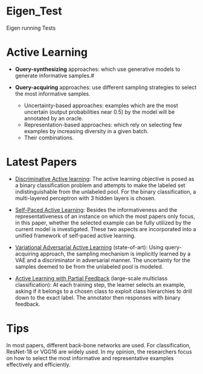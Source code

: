 # Eigen_Test
Eigen running Tests
# Active Learning
* **Query-synthesizing** approaches: which use generative models to generate informative samples.#

* **Query-acquiring** approaches: use different sampling strategies to select the most informative samples.

  - Uncertainty-based approaches: examples which are the most uncertain (output probabilities near 0.5) by the model will be annotated by an oracle.
  - Representation-based approaches: which rely on selecting few examples by increasing diversity in a given batch.
  - Their combinations.
# Latest Papers
* [Discriminative Active learning](https://arxiv.org/pdf/1907.06347v1.pdf):
  The active learning objective is posed as a binary classification problem and attempts to make the labeled set indistinguishable from the unlabeled pool. For the binary classification, a multi-layered perceptron with 3 hidden layers is chosen.

* [Self-Paced Active Learning](https://aaai.org/ojs/index.php/AAAI/article/view/4445): 
  Besides the informativeness and the representativeness of an instance on which the most papers only focus, in this paper, whether the selected example can be fully utilized by the current model is investigated. These two aspects are incorporated into a unified framework of self-paced active learning.
  
* [Variational Adversarial Active Learning](https://arxiv.org/pdf/1904.00370v2.pdf) (state-of-art):
  Using query-acquiring approach, the sampling mechanism is implicitly learned by a VAE and a discriminator in adversarial manner. The uncertainty for the samples deemed to be from the unlabeled pool is modeled.
  
* [Active Learning with Partial Feedback](https://arxiv.org/pdf/1802.07427v4.pdf) (large-scale multiclass classification):
  At each training step, the learner selects an example, asking if it belongs to a chosen class to exploit class hierarchies to drill down to the exact label. The annotator then responses with binary feedback.
  
# Tips
  In most papers, different back-bone networks are used. For classification, ResNet-18 or VGG16 are widely used. In my opinion, the researchers focus on how to select the most informative and representative examples effectively and efficiently.
